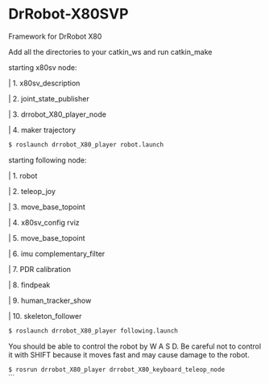 # DrRobot-X80SVP
Framework for DrRobot X80

Add all the directories to your catkin_ws and run catkin_make

starting x80sv node:

  | 1. x80sv_description
  
  | 2. joint_state_publisher
  
  | 3. drrobot_X80_player_node
  
  | 4. maker trajectory

  ```bash
  $ roslaunch drrobot_X80_player robot.launch
  ```

starting following node:

  | 1. robot
  
  | 2. teleop_joy
  
  | 3. move_base_topoint
  
  | 4. x80sv_config rviz
  
  | 5. move_base_topoint
  
  | 6. imu complementary_filter
  
  | 7. PDR calibration
  
  | 8. findpeak
  
  | 9. human_tracker_show
  
  | 10. skeleton_follower
  
  ```bash
  $ roslaunch drrobot_X80_player following.launch
  ```


You should be able to control the robot by W A S D. Be careful not to control it with SHIFT because it moves fast and may cause damage to the robot.

  ```bash
  $ rosrun drrobot_X80_player drrobot_X80_keyboard_teleop_node
  ˋˋˋ



